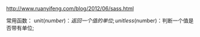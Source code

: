 http://www.ruanyifeng.com/blog/2012/06/sass.html



常用函数：
unit($number)：返回一个值的单位;
unitless($number)：判断一个值是否带有单位;
